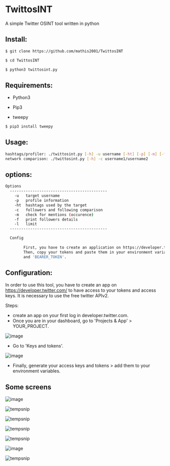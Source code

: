 # TwittosINT
A simple Twitter OSINT tool written in python

## Install:
```bash
$ git clone https://github.com/mathis2001/TwittosINT

$ cd TwittosINT

$ python3 twittosint.py
```
## Requirements:

- Python3

- Pip3

- tweepy

```bash
$ pip3 install tweepy
```

## Usage:
```bash
hashtags/profiler: ./twittosint.py [-h] -u username [-ht] [-p] [-m] [-f] [-l limit]
network comparison: ./twittosint.py [-h] -c username1/username2

```
## options:
```bash
Options
  -------------------------------------------
	-u   target username
	-p   profile information
	-ht  hashtags used by the target
	-c   followers and following comparison
	-m   check for mentions (occurence)
	-f   print followers details
	-l   limit
  -------------------------------------------

  Config 
        
        First, you have to create an application on https://developer.twitter.com/.
        Then, copy your tokens and paste them in your environment variables as 'CONSUMER_KEY', 'CONSUMER_SECRET', 'ACCESS_TOKEN', 'ACCESS_TOKEN_SECRET'
        and 'BEARER_TOKEN'.

```
## Configuration:

In order to use this tool, you have to create an app on https://developer.twitter.com/ to have access to your tokens and access keys.
It is necessary to use the free twitter APIv2.

Steps:

- create an app on your first log in developer.twitter.com.
- Once you are in your dashboard, go to 'Projects & App' > YOUR_PROJECT.

![image](https://user-images.githubusercontent.com/40497633/173073516-15390f60-e63d-4e1a-b431-a135c63a56b2.png)
- Go to 'Keys and tokens'.

![image](https://user-images.githubusercontent.com/40497633/173073920-b07666e1-2f79-4db0-bf30-2788ff2dada3.png)
- Finally, generate your access keys and tokens > add them to your environment variables.

## Some screens

![image](https://user-images.githubusercontent.com/40497633/173357103-c8c4f03c-a5c1-4159-b91a-6adcc23c6124.png)

![tempsnip](https://user-images.githubusercontent.com/40497633/173075972-083ee916-e1a6-485f-b339-5775ffded5d1.png)

![tempsnip](https://user-images.githubusercontent.com/40497633/173076312-3e46ea75-abe1-41c8-b55c-24f90c4d0e99.png)

![tempsnip](https://user-images.githubusercontent.com/40497633/173076890-4e4fa858-38b9-4c6f-98d3-79cb73006618.png)

![tempsnip](https://user-images.githubusercontent.com/40497633/173352166-1bc1b27e-77f5-4a1d-aa4c-d64059da3bd2.png)

![image](https://user-images.githubusercontent.com/40497633/173357906-81c37cd0-ae85-47a2-91c4-1612937ed394.png)

![tempsnip](https://user-images.githubusercontent.com/40497633/174047863-0c796f9f-4199-476b-8e37-0cf5740c529f.png)

